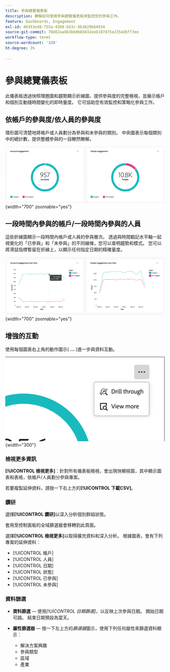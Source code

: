 ```yaml
---
title: 參與總覽儀表板
description: 瞭解如何使用參與總覽儀表板來監控您的參與工作。
feature: Dashboards, Engagement
exl-id: 46363ed8-755a-4368-b53c-0b3629b64934
source-git-commit: 78d82aa8b3bb8b8d432eeb187d75e2354dbff3ee
workflow-type: tm+mt
source-wordcount: '329'
ht-degree: 3%

---
```


# 參與總覽儀表板

此儀表板透過快照環圈圖和趨勢顯示折線圖，提供參與度的完整檢視，並展示帳戶和個別互動隨時間變化的即時量度。 它可協助您有效監控和策略化參與工作。

<!-- To generate a shareable PDF of your current view, click **[!UICONTROL Export]** at the top-right corner of the page. To engage with the data, use the action menu in the top-right corner. -->

## 依帳戶的參與度/依人員的參與度

環形圖可清楚地將帳戶或人員劃分為參與和未參與的類別。 中央圖表示每個類別中的總計數，提供整體參與的一目瞭然瞭解。

![帳戶和人員的參與度](assets/engagement-accounts-people.png){width="700" zoomable="yes"}

## 一段時間內參與的帳戶/一段時間內參與的人員

這些折線圖顯示一段時間內帳戶或人員的參與層次。 透過與時間戳記水平軸一起視覺化的「已參與」和「未參與」的不同線條，您可以查明趨勢和模式。 您可以將滑鼠指標暫留在折線上，以顯示任何指定日期的精確量度。

![帳戶和人員在一段時間內的參與](assets/engagement-accounts-people-over-time.png){width="700" zoomable="yes"}

## 增強的互動

使用每個圖表右上角的動作圖示( **...** )進一步與資料互動。

![參與儀表板資料 — 動作功能表](assets/engagement-action-menu.png){width="300"}

### 檢視更多資訊

**[!UICONTROL 檢視更多]**：針對所有儀表板檢視，會出現快顯視窗，其中顯示圖表和表格，依帳戶/人員劃分參與專案。

若要複製延伸資料，請按一下右上方的&#x200B;**[!UICONTROL 下載CSV]**。

### 鑽研

選擇&#x200B;**[!UICONTROL 鑽研]**&#x200B;以深入分析個別群組狀態。

套用至控制面板的全域篩選器會移轉到此頁面。

選擇&#x200B;**[!UICONTROL 檢視更多]**&#x200B;以取得擴充資料和深入分析。 根據圖表，會有下列專案的延伸資料：

* [!UICONTROL 帳戶]
* [!UICONTROL 人員]
* [!UICONTROL 日期]
* [!UICONTROL 狀態]
* [!UICONTROL 已參與]
* [!UICONTROL 未參與]
<!-- 
* [!UICONTROL Engagement activities]
* [!UICONTROL Last engagement date]
* [!UICONTROL Region]
* [!UICONTROL Industry]
* [!UICONTROL People]
* [!UICONTROL Name]
* [!UICONTROL Person ID]
* [!UICONTROL Status]
* [!UICONTROL Email]
--->

### 資料篩選

* **資料篩選** — 使用&#x200B;_[!UICONTROL 日期篩選]_，以反映上次參與日期。 開始日期可調。 結束日期預設為當天。

* **屬性篩選器** — 按一下左上方的&#x200B;_篩選器_&#x200B;圖示，使用下列任何屬性來篩選資料顯示：

   * 解決方案興趣
   * 參與類型
   * 區域
   * 產業
  <!-- * Account's Industry -->
